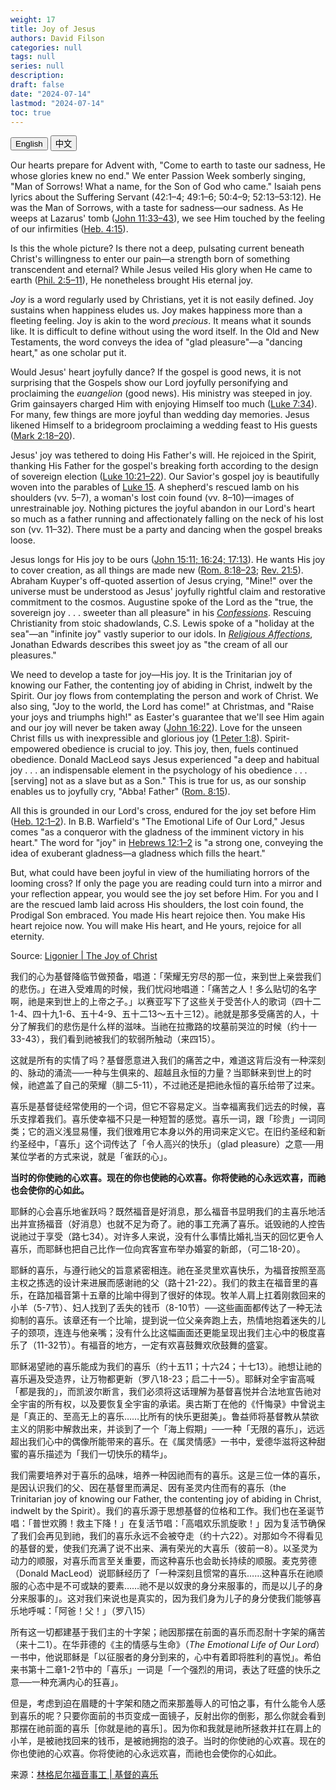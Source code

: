 ```yaml
---
weight: 17
title: Joy of Jesus
authors: David Filson
categories: null
tags: null
series: null
description: 
draft: false
date: "2024-07-14"
lastmod: "2024-07-14"
toc: true
---
```


<!--more-->

<div class="tab">
  <button class="tablinks active" onclick="tablabel(event, 'english')">English</button>
  <button class="tablinks" onclick="tablabel(event, 'chinese')">中文</button>
  
</div>

<!-- Tab content -->
<div id="english" class="tabcontent" style="display:block">

Our hearts prepare for Advent with, "Come to earth to taste our sadness, He whose glories knew no end." We enter Passion Week somberly singing, "Man of Sorrows! What a name, for the Son of God who came." Isaiah pens lyrics about the Suffering Servant (42:1–4; 49:1–6; 50:4–9; 52:13–53:12). He was the Man of Sorrows, with a taste for sadness—our sadness. As He weeps at Lazarus' tomb ([John 11:33–43](https://www.esv.org/verses/John%2011%3A33%E2%80%9343/)), we see Him touched by the feeling of our infirmities ([Heb. 4:15](https://www.esv.org/verses/Heb.%204%3A15/)).

Is this the whole picture? Is there not a deep, pulsating current beneath Christ's willingness to enter our pain—a strength born of something transcendent and eternal? While Jesus veiled His glory when He came to earth ([Phil. 2:5–11](https://www.esv.org/verses/Phil.%202%3A5%E2%80%9311/)), He nonetheless brought His eternal joy.

*Joy* is a word regularly used by Christians, yet it is not easily defined. Joy sustains when happiness eludes us. Joy makes happiness more than a fleeting feeling. Joy is akin to the word *precious*. It means what it sounds like. It is difficult to define without using the word itself. In the Old and New Testaments, the word conveys the idea of "glad pleasure"—a "dancing heart," as one scholar put it.

Would Jesus' heart joyfully dance? If the gospel is good news, it is not surprising that the Gospels show our Lord joyfully personifying and proclaiming the *euangelion* (good news). His ministry was steeped in joy. Grim gainsayers charged Him with enjoying Himself too much ([Luke 7:34](https://www.esv.org/verses/Luke%207%3A34/)). For many, few things are more joyful than wedding day memories. Jesus likened Himself to a bridegroom proclaiming a wedding feast to His guests ([Mark 2:18–20](https://www.esv.org/verses/Mark%202%3A18%E2%80%9320/)).

Jesus' joy was tethered to doing His Father's will. He rejoiced in the Spirit, thanking His Father for the gospel's breaking forth according to the design of sovereign election ([Luke 10:21–22](https://www.esv.org/verses/Luke%2010%3A21%E2%80%9322/)). Our Savior's gospel joy is beautifully woven into the parables of [Luke 15](https://www.esv.org/verses/Luke%2015/). A shepherd's rescued lamb on his shoulders (vv. 5–7), a woman's lost coin found (vv. 8–10)—images of unrestrainable joy. Nothing pictures the joyful abandon in our Lord's heart so much as a father running and affectionately falling on the neck of his lost son (vv. 11–32). There must be a party and dancing when the gospel breaks loose.

Jesus longs for His joy to be ours ([John 15:11; 16:24; 17:13](https://www.esv.org/verses/John%2015%3A11%3B%2016%3A24%3B%2017%3A13/)). He wants His joy to cover creation, as all things are made new ([Rom. 8:18–23](https://www.esv.org/verses/Rom.%208%3A18%E2%80%9323/); [Rev. 21:5](https://www.esv.org/verses/Rev.%2021%3A5/)). Abraham Kuyper's off-quoted assertion of Jesus crying, "Mine!" over the universe must be understood as Jesus' joyfully rightful claim and restorative commitment to the cosmos. Augustine spoke of the Lord as the "true, the sovereign joy . . . sweeter than all pleasure" in his [*Confessions*](http://www.ligonier.org/store/confessions-of-st-augustine-paperback/). Rescuing Christianity from stoic shadowlands, C.S. Lewis spoke of a "holiday at the sea"—an "infinite joy" vastly superior to our idols. In [*Religious Affections*](http://www.ligonier.org/store/religious-affections-paperback/), Jonathan Edwards describes this sweet joy as "the cream of all our pleasures."

We need to develop a taste for joy—His joy. It is the Trinitarian joy of knowing our Father, the contenting joy of abiding in Christ, indwelt by the Spirit. Our joy flows from contemplating the person and work of Christ. We also sing, "Joy to the world, the Lord has come!" at Christmas, and "Raise your joys and triumphs high!" as Easter's guarantee that we'll see Him again and our joy will never be taken away ([John 16:22](https://www.esv.org/verses/John%2016%3A22/)). Love for the unseen Christ fills us with inexpressible and glorious joy ([1 Peter 1:8](https://www.esv.org/verses/1%20Peter%201%3A8/)). Spirit-empowered obedience is crucial to joy. This joy, then, fuels continued obedience. Donald MacLeod says Jesus experienced "a deep and habitual joy . . . an indispensable element in the psychology of his obedience . . . [serving] not as a slave but as a Son." This is true for us, as our sonship enables us to joyfully cry, "Abba! Father" ([Rom. 8:15](https://www.esv.org/verses/Rom.%208%3A15/)).

All this is grounded in our Lord's cross, endured for the joy set before Him ([Heb. 12:1–2](https://www.esv.org/verses/Heb.%2012%3A1%E2%80%932/)). In B.B. Warfield's "The Emotional Life of Our Lord," Jesus comes "as a conqueror with the gladness of the imminent victory in his heart." The word for "joy" in [Hebrews 12:1–2](https://www.esv.org/verses/Hebrews%2012%3A1%E2%80%932/) is "a strong one, conveying the idea of exuberant gladness—a gladness which fills the heart."

But, what could have been joyful in view of the humiliating horrors of the looming cross? If only the page you are reading could turn into a mirror and your reflection appear, you would see the joy set before Him. For you and I are the rescued lamb laid across His shoulders, the lost coin found, the Prodigal Son embraced. You made His heart rejoice then. You make His heart rejoice now. You will make His heart, and He yours, rejoice for all eternity.

Source: <a href = "https://www.ligonier.org/learn/articles/joy-christ" target="_blank" rel="noopener noreferrer">Ligonier | The Joy of Christ</a>
</div>

<div id="chinese" class="tabcontent">

我们的心为基督降临节做预备，唱道：「荣耀无穷尽的那一位，来到世上亲尝我们的悲伤。」在进入受难周的时候，我们忧闷地唱道：「痛苦之人！多么贴切的名字啊，祂是来到世上的上帝之子。」以赛亚写下了这些关于受苦仆人的歌词（四十二1-4、四十九1-6、五十4-9、五十二13～五十三12）。祂就是那多受痛苦的人，十分了解我们的悲伤是什么样的滋味。当祂在拉撒路的坟墓前哭泣的时候（约十一33-43），我们看到祂被我们的软弱所触动（来四15）。

这就是所有的实情了吗？基督愿意进入我们的痛苦之中，难道这背后没有一种深刻的、脉动的涌流──一种与生俱来的、超越且永恒的力量？当耶稣来到世上的时候，祂遮盖了自己的荣耀（腓二5-11），不过祂还是把祂永恒的喜乐给带了过来。

喜乐是基督徒经常使用的一个词，但它不容易定义。当幸福离我们远去的时候，喜乐支撑着我们。喜乐使幸福不只是一种短暂的感觉。喜乐一词，跟「珍贵」一词同类；它的涵义浅显易懂，我们很难用它本身以外的用词来定义它。在旧约圣经和新约圣经中，「喜乐」这个词传达了「令人高兴的快乐」（glad pleasure）之意──用某位学者的方式来说，就是「雀跃的心」。

**当时的你使祂的心欢喜。现在的你也使祂的心欢喜。你将使祂的心永远欢喜，而祂也会使你的心如此。**

耶稣的心会喜乐地雀跃吗？既然福音是好消息，那么福音书显明我们的主喜乐地活出并宣扬福音（好消息）也就不足为奇了。祂的事工充满了喜乐。诋毁祂的人控告说祂过于享受（路七34）。对许多人来说，没有什么事情比婚礼当天的回忆更令人喜乐，而耶稣也把自己比作一位向宾客宣布举办婚宴的新郎，（可二18-20）。

耶稣的喜乐，与遵行祂父的旨意紧密相连。祂在圣灵里欢喜快乐，为福音按照至高主权之拣选的设计来进展而感谢祂的父（路十21-22）。我们的救主在福音里的喜乐，在路加福音第十五章的比喻中得到了很好的体现。牧羊人肩上扛着刚救回来的小羊（5-7节）、妇人找到了丢失的钱币（8-10节）──这些画面都传达了一种无法抑制的喜乐。该章还有一个比喻，提到说一位父亲奔跑上去，热情地抱着迷失的儿子的颈项，连连与他亲嘴；没有什么比这幅画面还更能呈现出我们主心中的极度喜乐了（11-32节）。有福音的地方，一定有欢喜鼓舞欢欣鼓舞的盛宴。

耶稣渴望祂的喜乐能成为我们的喜乐（约十五11；十六24；十七13）。祂想让祂的喜乐遍及受造界，让万物都更新（罗八18-23；启二十一5）。耶稣对全宇宙高喊「都是我的」，而凯波尔断言，我们必须将这话理解为基督喜悦并合法地宣告祂对全宇宙的所有权，以及要恢复全宇宙的承诺。奥古斯丁在他的《忏悔录》中曾说主是「真正的、至高无上的喜乐……比所有的快乐更甜美」。鲁益师将基督教从禁欲主义的阴影中解救出来，并谈到了一个「海上假期」──一种「无限的喜乐」，远远超出我们心中的偶像所能带来的喜乐。在《属灵情感》一书中，爱德华滋将这种甜蜜的喜乐描述为「我们一切快乐的精华」。

我们需要培养对于喜乐的品味，培养一种因祂而有的喜乐。这是三位一体的喜乐，是因认识我们的父、因在基督里而满足、因有圣灵内住而有的喜乐（the Trinitarian joy of knowing our Father, the contenting joy of abiding in Christ, indwelt by the Spirit）。我们的喜乐源于思想基督的位格和工作。我们也在圣诞节唱：「普世欢腾！救主下降！」在复活节唱：「高唱欢乐凯旋歌！」因为复活节确保了我们会再见到祂，我们的喜乐永远不会被夺走（约十六22）。对那如今不得看见的基督的爱，使我们充满了说不出来、满有荣光的大喜乐（彼前一8）。以圣灵为动力的顺服，对喜乐而言至关重要，而这种喜乐也会助长持续的顺服。麦克劳德（Donald MacLeod）说耶稣经历了「一种深刻且惯常的喜乐……这种喜乐在祂顺服的心态中是不可或缺的要素……祂不是以奴隶的身分来服事的，而是以儿子的身分来服事的」。这对我们来说也是真实的，因为我们身为儿子的身分使我们能够喜乐地呼喊：「阿爸！父！」（罗八15）

所有这一切都建基于我们主的十字架；祂因那摆在前面的喜乐而忍耐十字架的痛苦（来十二1）。在华菲德的《主的情感与生命》（*The Emotional Life of Our Lord*）一书中，他说耶稣是「以征服者的身分到来的，心中有着即将胜利的喜悦」。希伯来书第十二章1-2节中的「喜乐」一词是「一个强烈的用词，表达了旺盛的快乐之意──一种充满内心的狂喜」。

但是，考虑到迫在眉睫的十字架和随之而来那羞辱人的可怕之事，有什么能令人感到喜乐的呢？只要你面前的书页变成一面镜子，反射出你的倒影，那么你就会看到那摆在祂前面的喜乐［你就是祂的喜乐］。因为你和我就是祂所拯救并扛在肩上的小羊，是被祂找回来的钱币，是被祂拥抱的浪子。当时的你使祂的心欢喜。现在的你也使祂的心欢喜。你将使祂的心永远欢喜，而祂也会使你的心如此。

来源：<a href = "https://zh.ligonier.org/articles/the-joy-of-christ/" target="_blank" rel="noopener noreferrer">林格尼尔福音事工 | 基督的喜乐</a>
</div>


